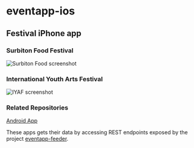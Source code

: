 # eventapp-ios
## Festival iPhone app
### Surbiton Food Festival

![Surbiton Food screenshot](https://github.com/lozarcher/eventapp-ios-foodfest/blob/master/Screenshots/foodfestialiphone.png) 

### International Youth Arts Festival

![IYAF screenshot](https://github.com/lozarcher/eventapp-ios-foodfest/blob/master/Screenshots/iyaf2016.jpg) 

### Related Repositories

[Android App](https://github.com/lozarcher/eventapp-android) 

These apps gets their data by accessing REST endpoints exposed by the project [eventapp-feeder](https://github.com/lozarcher/eventapp-feeder/).


